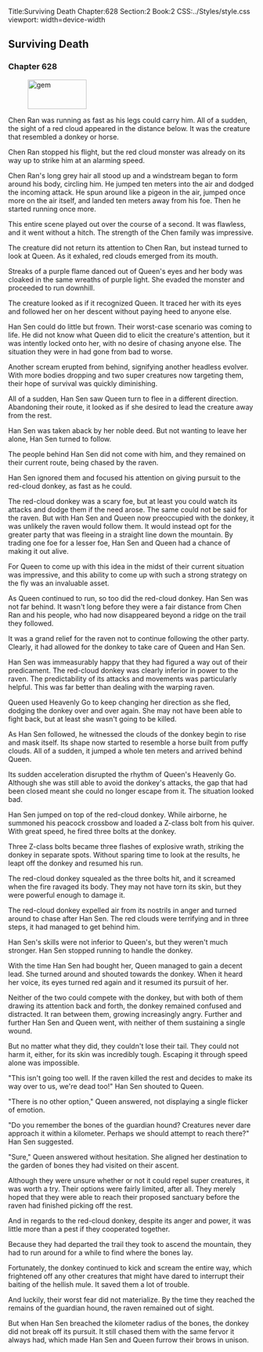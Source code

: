 Title:Surviving Death 
Chapter:628 
Section:2 
Book:2 
CSS:../Styles/style.css 
viewport: width=device-width
  
## Surviving Death
### Chapter 628
  
<figure>
	<img src="../Images/gem.gif" alt="gem" id="gem" width="120" height="60" />
</figure>
  

  
Chen Ran was running as fast as his legs could carry him. All of a sudden, the sight of a red cloud appeared in the distance below. It was the creature that resembled a donkey or horse.

Chen Ran stopped his flight, but the red cloud monster was already on its way up to strike him at an alarming speed.

Chen Ran's long grey hair all stood up and a windstream began to form around his body, circling him. He jumped ten meters into the air and dodged the incoming attack. He spun around like a pigeon in the air, jumped once more on the air itself, and landed ten meters away from his foe. Then he started running once more.

This entire scene played out over the course of a second. It was flawless, and it went without a hitch. The strength of the Chen family was impressive.

The creature did not return its attention to Chen Ran, but instead turned to look at Queen. As it exhaled, red clouds emerged from its mouth.

Streaks of a purple flame danced out of Queen's eyes and her body was cloaked in the same wreaths of purple light. She evaded the monster and proceeded to run downhill.

The creature looked as if it recognized Queen. It traced her with its eyes and followed her on her descent without paying heed to anyone else.

Han Sen could do little but frown. Their worst-case scenario was coming to life. He did not know what Queen did to elicit the creature's attention, but it was intently locked onto her, with no desire of chasing anyone else. The situation they were in had gone from bad to worse.

Another scream erupted from behind, signifying another headless evolver. With more bodies dropping and two super creatures now targeting them, their hope of survival was quickly diminishing.

All of a sudden, Han Sen saw Queen turn to flee in a different direction. Abandoning their route, it looked as if she desired to lead the creature away from the rest.

Han Sen was taken aback by her noble deed. But not wanting to leave her alone, Han Sen turned to follow.

The people behind Han Sen did not come with him, and they remained on their current route, being chased by the raven.

Han Sen ignored them and focused his attention on giving pursuit to the red-cloud donkey, as fast as he could.

The red-cloud donkey was a scary foe, but at least you could watch its attacks and dodge them if the need arose. The same could not be said for the raven. But with Han Sen and Queen now preoccupied with the donkey, it was unlikely the raven would follow them. It would instead opt for the greater party that was fleeing in a straight line down the mountain. By trading one foe for a lesser foe, Han Sen and Queen had a chance of making it out alive.

For Queen to come up with this idea in the midst of their current situation was impressive, and this ability to come up with such a strong strategy on the fly was an invaluable asset.

As Queen continued to run, so too did the red-cloud donkey. Han Sen was not far behind. It wasn't long before they were a fair distance from Chen Ran and his people, who had now disappeared beyond a ridge on the trail they followed.

It was a grand relief for the raven not to continue following the other party. Clearly, it had allowed for the donkey to take care of Queen and Han Sen.

Han Sen was immeasurably happy that they had figured a way out of their predicament. The red-cloud donkey was clearly inferior in power to the raven. The predictability of its attacks and movements was particularly helpful. This was far better than dealing with the warping raven.

Queen used Heavenly Go to keep changing her direction as she fled, dodging the donkey over and over again. She may not have been able to fight back, but at least she wasn't going to be killed.

As Han Sen followed, he witnessed the clouds of the donkey begin to rise and mask itself. Its shape now started to resemble a horse built from puffy clouds. All of a sudden, it jumped a whole ten meters and arrived behind Queen.

Its sudden acceleration disrupted the rhythm of Queen's Heavenly Go. Although she was still able to avoid the donkey's attacks, the gap that had been closed meant she could no longer escape from it. The situation looked bad.

Han Sen jumped on top of the red-cloud donkey. While airborne, he summoned his peacock crossbow and loaded a Z-class bolt from his quiver. With great speed, he fired three bolts at the donkey.

Three Z-class bolts became three flashes of explosive wrath, striking the donkey in separate spots. Without sparing time to look at the results, he leapt off the donkey and resumed his run.

The red-cloud donkey squealed as the three bolts hit, and it screamed when the fire ravaged its body. They may not have torn its skin, but they were powerful enough to damage it.

The red-cloud donkey expelled air from its nostrils in anger and turned around to chase after Han Sen. The red clouds were terrifying and in three steps, it had managed to get behind him.

Han Sen's skills were not inferior to Queen's, but they weren't much stronger. Han Sen stopped running to handle the donkey.

With the time Han Sen had bought her, Queen managed to gain a decent lead. She turned around and shouted towards the donkey. When it heard her voice, its eyes turned red again and it resumed its pursuit of her.

Neither of the two could compete with the donkey, but with both of them drawing its attention back and forth, the donkey remained confused and distracted. It ran between them, growing increasingly angry. Further and further Han Sen and Queen went, with neither of them sustaining a single wound.

But no matter what they did, they couldn't lose their tail. They could not harm it, either, for its skin was incredibly tough. Escaping it through speed alone was impossible.

"This isn't going too well. If the raven killed the rest and decides to make its way over to us, we're dead too!" Han Sen shouted to Queen.

"There is no other option," Queen answered, not displaying a single flicker of emotion.

"Do you remember the bones of the guardian hound? Creatures never dare approach it within a kilometer. Perhaps we should attempt to reach there?" Han Sen suggested.

"Sure," Queen answered without hesitation. She aligned her destination to the garden of bones they had visited on their ascent.

Although they were unsure whether or not it could repel super creatures, it was worth a try. Their options were fairly limited, after all. They merely hoped that they were able to reach their proposed sanctuary before the raven had finished picking off the rest.

And in regards to the red-cloud donkey, despite its anger and power, it was little more than a pest if they cooperated together.

Because they had departed the trail they took to ascend the mountain, they had to run around for a while to find where the bones lay.

Fortunately, the donkey continued to kick and scream the entire way, which frightened off any other creatures that might have dared to interrupt their baiting of the hellish mule. It saved them a lot of trouble.

And luckily, their worst fear did not materialize. By the time they reached the remains of the guardian hound, the raven remained out of sight.

But when Han Sen breached the kilometer radius of the bones, the donkey did not break off its pursuit. It still chased them with the same fervor it always had, which made Han Sen and Queen furrow their brows in unison.